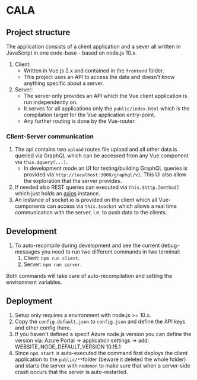 # CALA

## Project structure

The application consists of a client application and a sever all written in JavaScript in one code-base - based on node.js 10.x.

1. Client:
    * Written in Vue.js 2.x and contained in the ```frontend``` folder.
    * This project uses an API to access the data and doesn't know anything specific about a server.
1. Server:
    * The server only provides an API which the Vue client application is run independently on.
    * It serves for all applications only the ```public/index.html``` which is the compilation target for the Vue application entry-point.
    * Any further routing is done by the Vue-router.
    
### Client-Server communication

1. The api contains two ```upload``` routes file upload and all other data is queried via GraphQL 
which can be accessed from any Vue component via ```this.$query(...)```.
    * In development mode an UI for testing/building GraphQL queries is provided via ```http://localhost:3000/graphql/v1```. This UI also allow the exploration that the server provides.
1. If needed also REST queries can executed via ```this.$http.[method]``` which just holds an [axios](https://github.com/axios/axios) instance.
1. An instance of socket.io is provided on the client which all Vue-components can access via ```this.$socket``` which allows a real time communication with the server, i.e. to push data to the clients.

## Development

1. To auto-recompile during development and see the current debug-messages you need to run two different commands in two terminal:
    1. Client: ```npm run client```.
    1. Server: ```npm run server```.
    
Both commands will take care of auto-recompilation and setting the environment variables.

## Deployment

1. Setup only requires a environment with node.js >= 10.x.
1. Copy the ```config.default.json``` to ```config.json``` and define the API keys and other config there. 
1. If you haven't defined a specif Azure node.js version you can define the version via: Azure Portal -> application settings -> add: WEBSITE_NODE_DEFAULT_VERSION 10.15.1
1. Since ```npm start``` is auto-executed the command first deploys the client application to the ```public/**```folder (beware it deleted the whole folder)
and starts the server with ```nodemon``` to make sure that when a server-side crash occurs that the server is auto-restarted.